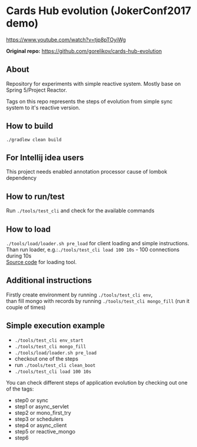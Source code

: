 # Cards Hub evolution (JokerConf2017 demo)

https://www.youtube.com/watch?v=tjp8pTOyiWg

**Original repo:** https://github.com/gorelikov/cards-hub-evolution

## About
Repository for experiments with simple reactive system.
Mostly base on Spring 5/Project Reactor.

Tags on this repo represents the steps of evolution from simple sync system to it's reactive version.

## How to build
`./gradlew clean build`

## For Intellij idea users
This project needs enabled annotation processor cause of lombok dependency

## How to run/test
Run `./tools/test_cli` and check for the available commands

## How to load
`./tools/load/loader.sh pre_load` for client loading and simple instructions. <br>
Than run loader, e.g.:`./tools/test_cli load 100 10s` - 100 connections during 10s <br>
[Source code](https://github.com/gorelikov/rx-loader "rx-loader") for loading tool.

## Additional instructions
Firstly create environment by running `./tools/test_cli env`,<br>
than fill mongo with records by running `./tools/test_cli mongo_fill` (run it couple of times)

## Simple execution example
* `./tools/test_cli env_start`
* `./tools/test_cli mongo_fill`
* `./tools/load/loader.sh pre_load`
* checkout one of the steps
* run `./tools/test_cli clean_boot`
* `./tools/test_cli load 100 10s`

You can check different steps of application evolution by checking out one of the tags:
* step0 or sync
* step1 or async_servlet
* step2 or mono_first_try
* step3 or schedulers
* step4 or async_client
* step5 or reactive_mongo
* step6
